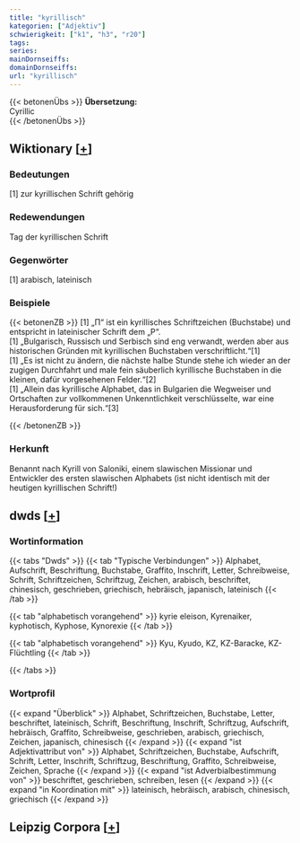 ```yaml
---
title: "kyrillisch"
kategorien: ["Adjektiv"]
schwierigkeit: ["k1", "h3", "r20"]
tags:
series:
mainDornseiffs:
domainDornseiffs:
url: "kyrillisch"
---
```


{{< betonenÜbs >}}
**Übersetzung:**  
Cyrillic  
{{< /betonenÜbs >}}

## Wiktionary [[+](https://de.wiktionary.org/wiki/kyrillisch)]

### Bedeutungen
[1] zur kyrillischen Schrift gehörig  

### Redewendungen
Tag der kyrillischen Schrift  

### Gegenwörter
[1] arabisch, lateinisch  

### Beispiele
{{< betonenZB >}}
[1] „П“ ist ein kyrillisches Schriftzeichen (Buchstabe) und entspricht in lateinischer Schrift dem „P“.  
[1] „Bulgarisch, Russisch und Serbisch sind eng verwandt, werden aber aus historischen Gründen mit kyrillischen Buchstaben verschriftlicht.“[1]  
[1] „Es ist nicht zu ändern, die nächste halbe Stunde stehe ich wieder an der zugigen Durchfahrt und male fein säuberlich kyrillische Buchstaben in die kleinen, dafür vorgesehenen Felder.“[2]  
[1] „Allein das kyrillische Alphabet, das in Bulgarien die Wegweiser und Ortschaften zur vollkommenen Unkenntlichkeit verschlüsselte, war eine Herausforderung für sich.“[3]  

{{< /betonenZB >}}
### Herkunft
Benannt nach Kyrill von Saloniki, einem slawischen Missionar und Entwickler des ersten slawischen Alphabets (ist nicht identisch mit der heutigen kyrillischen Schrift!)  



## dwds [[+](https://www.dwds.de/wb/kyrillisch)]

### Wortinformation
{{< tabs "Dwds" >}}
{{< tab "Typische Verbindungen" >}}
Alphabet, Aufschrift, Beschriftung, Buchstabe, Graffito, Inschrift, Letter, Schreibweise, Schrift, Schriftzeichen, Schriftzug, Zeichen, arabisch, beschriftet, chinesisch, geschrieben, griechisch, hebräisch, japanisch, lateinisch
{{< /tab >}}

{{< tab "alphabetisch vorangehend" >}}
kyrie eleison, Kyrenaiker, kyphotisch, Kyphose, Kynorexie
{{< /tab >}}

{{< tab "alphabetisch vorangehend" >}}
Kyu, Kyudo, KZ, KZ-Baracke, KZ-Flüchtling
{{< /tab >}}

{{< /tabs >}}

### Wortprofil
{{< expand "Überblick" >}} Alphabet, Schriftzeichen, Buchstabe, Letter, beschriftet, lateinisch, Schrift, Beschriftung, Inschrift, Schriftzug, Aufschrift, hebräisch, Graffito, Schreibweise, geschrieben, arabisch, griechisch, Zeichen, japanisch, chinesisch {{< /expand >}}
{{< expand "ist Adjektivattribut von" >}} Alphabet, Schriftzeichen, Buchstabe, Aufschrift, Schrift, Letter, Inschrift, Schriftzug, Beschriftung, Graffito, Schreibweise, Zeichen, Sprache {{< /expand >}}
{{< expand "ist Adverbialbestimmung von" >}} beschriftet, geschrieben, schreiben, lesen {{< /expand >}}
{{< expand "in Koordination mit" >}} lateinisch, hebräisch, arabisch, chinesisch, griechisch {{< /expand >}}

## Leipzig Corpora [[+](https://corpora.uni-leipzig.de/en/res?word=kyrillisch&corpusId=deu_newscrawl-public_2018)]

